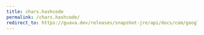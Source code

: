 ```yaml
---
title: chars.hashcode
permalink: /chars.hashcode/
redirect_to: https://guava.dev/releases/snapshot-jre/api/docs/com/google/common/primitives/Chars.html#hashCode-char-
---
```

